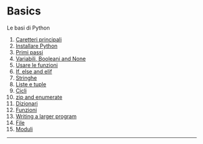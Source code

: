 <!-- [comment]: # (This file is automatically generated. Don't edit this)
[comment]: # (file manually, run update-readmes.py instead.) -->

# Basics
Le basi di Python

1. [Caretteri principali](caratter_principali.md)
2. [Installare Python](installing-python.md)
3. [Primi passi](getting-started.md)
4. [Variabili, Booleani and None](variables.md)
5. [Usare le funzioni](using-functions.md)
6. [If, else and elif](if.md)
7. [Stringhe](strings.md)
8. [Liste e tuple](lists-and-tuples.md)
9. [Cicli](loops.md)
10. [zip and enumerate](zip-and-enumerate.md)
11. [Dizionari](dicts.md)
12. [Funzioni](functions.md)
13. [Writing a larger program](real_script.md)
14. [File](files.md)
15. [Moduli](modules.md)
***
